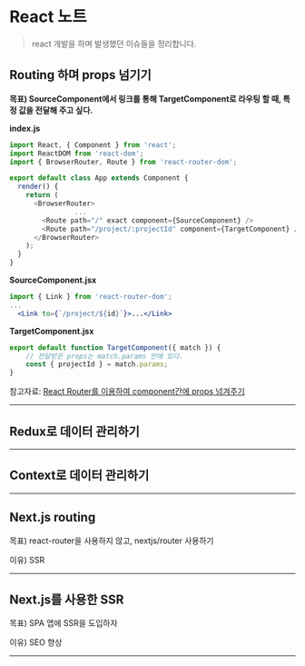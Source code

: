 # React 노트

> react 개발을 하며 발생했던 이슈들을 정리합니다.



## Routing 하며 props 넘기기

**목표) SourceComponent에서 링크를 통해 TargetComponent로 라우팅 할 때, 특정 값을 전달해 주고 싶다.**

 **index.js**

```js
import React, { Component } from 'react';
import ReactDOM from 'react-dom';
import { BrowserRouter, Route } from 'react-router-dom';

export default class App extends Component {
  render() {
    return (
      <BrowserRouter>
				...
        <Route path="/" exact component={SourceComponent} />
        <Route path="/project/:projectId" component={TargetComponent} />
      </BrowserRouter>
    );
  }
}
```

**SourceComponent.jsx**

```jsx
import { Link } from 'react-router-dom';
...
  <Link to={`/project/${id}`}>...</Link>
```

**TargetComponent.jsx**

```jsx
export default function TargetComponent({ match }) {
  	// 전달받은 props는 match.params 안에 있다.
    const { projectId } = match.params;
}
```

참고자료: [React Router를 이용하여 component간에 props 넘겨주기](https://medium.com/@ghur2002/react-router를-이용하여-component간에-props-넘겨주기-610de3511c67)

---



## Redux로 데이터 관리하기



---



## Context로 데이터 관리하기



---



## Next.js routing

목표) react-router을 사용하지 않고, nextjs/router 사용하기

이유) SSR



---



## Next.js를 사용한 SSR

목표) SPA 앱에 SSR을 도입하자

이유) SEO 향상



---

